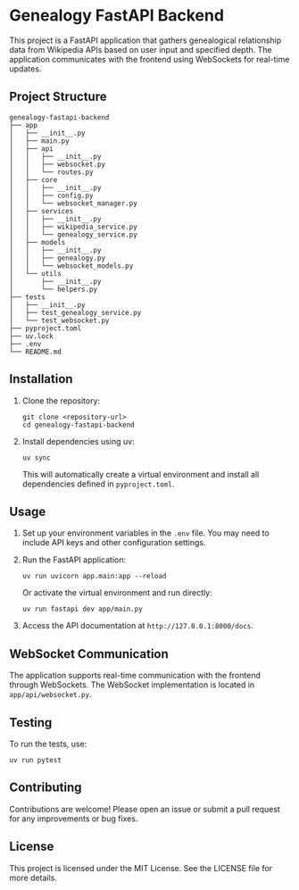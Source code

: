 # Genealogy FastAPI Backend

This project is a FastAPI application that gathers genealogical relationship data from Wikipedia APIs based on user input and specified depth. The application communicates with the frontend using WebSockets for real-time updates.

## Project Structure

```
genealogy-fastapi-backend
├── app
│   ├── __init__.py
│   ├── main.py
│   ├── api
│   │   ├── __init__.py
│   │   ├── websocket.py
│   │   └── routes.py
│   ├── core
│   │   ├── __init__.py
│   │   ├── config.py
│   │   └── websocket_manager.py
│   ├── services
│   │   ├── __init__.py
│   │   ├── wikipedia_service.py
│   │   └── genealogy_service.py
│   ├── models
│   │   ├── __init__.py
│   │   ├── genealogy.py
│   │   └── websocket_models.py
│   └── utils
│       ├── __init__.py
│       └── helpers.py
├── tests
│   ├── __init__.py
│   ├── test_genealogy_service.py
│   └── test_websocket.py
├── pyproject.toml
├── uv.lock
├── .env
└── README.md
```

## Installation

1. Clone the repository:
   ```
   git clone <repository-url>
   cd genealogy-fastapi-backend
   ```

2. Install dependencies using uv:
   ```
   uv sync
   ```

   This will automatically create a virtual environment and install all dependencies defined in `pyproject.toml`.

## Usage

1. Set up your environment variables in the `.env` file. You may need to include API keys and other configuration settings.

2. Run the FastAPI application:
   ```
   uv run uvicorn app.main:app --reload
   ```

   Or activate the virtual environment and run directly:
   ```
   uv run fastapi dev app/main.py
   ```

3. Access the API documentation at `http://127.0.0.1:8000/docs`.

## WebSocket Communication

The application supports real-time communication with the frontend through WebSockets. The WebSocket implementation is located in `app/api/websocket.py`.

## Testing

To run the tests, use:
```
uv run pytest
```

## Contributing

Contributions are welcome! Please open an issue or submit a pull request for any improvements or bug fixes.

## License

This project is licensed under the MIT License. See the LICENSE file for more details.